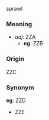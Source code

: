 sprawl
### Meaning
+ _adj_: ZZA
    + __eg__: ZZB

### Origin

ZZC

### Synonym

__eg__: ZZD

+ ZZE


